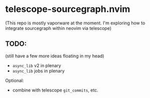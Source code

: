 # telescope-sourcegraph.nvim

(This repo is mostly vaporware at the moment. I'm exploring how to integrate sourcegraph within neovim via telescope)

## TODO:

(still have a few more ideas floating in my head)

- `async_lib` v2 in plenary
- `async_lib` jobs in plenary

Optional:

- combine with telescope `git_commits`, etc.
